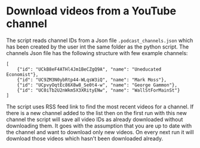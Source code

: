 # Download videos from a YouTube channel

The script reads channel IDs from a Json file `.podcast_channels.json` which has been created by the user int the same folder as the python script. 
The channels Json file has the following structure with few example channels:

```
[
    {"id": "UCkB8eF4ATHl4Jm1BeCZgQ9A", "name": "Uneducated Economist"},
    {"id": "UC9ZM3N0ybRtp44-WLqsW3iQ", "name": "Mark Moss"},
    {"id": "UCpvyOqtEc86X8w8_Se0t4-w", "name": "George Gammon"},
    {"id": "UC0iTb2U2nWkm5X3XRityENw", "name": "WallStForMainSt"}
]

```

The script uses RSS feed link to find the most recent videos for a channel.
If there is a new channel added to the list then on the first run with this new channel the script will save all video IDs as already downloaded without downloading them. It goes with the assumption that you are up to date with the channel and want to download only new videos.
On every next run it will download those videos which hasn't been downloaded already.
